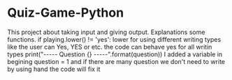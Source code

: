 # Quiz-Game-Python

This project about taking input and giving output.
Explanations some functions.
if playing.lower() != 'yes':
lower for using different writing types
like the user can Yes, YES or etc. the code can behave yes for all writin types
print("----- Question {} -----".format(question))
I added a variable in begining
question = 1
and if there are many question we don't need to write by using hand
the code will fix it
